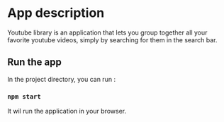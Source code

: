 # App description

Youtube library is an application that lets you group together all your favorite youtube videos, simply by searching for them in the search bar.

## Run the app

In the project directory, you can run :

### `npm start`

It wil run the application in your browser.



